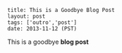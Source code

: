 ```
title: This is a Goodbye Blog Post
layout: post
tags: ['outro','post']
date: 2013-11-12 (PST)
```

This is a goodbye **blog post**